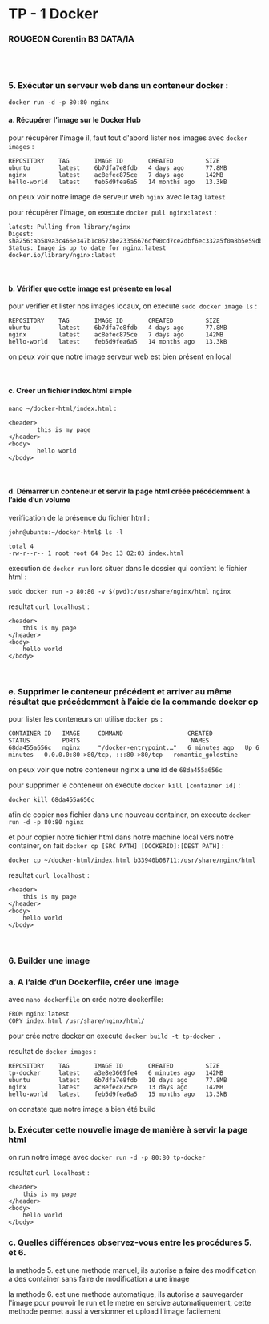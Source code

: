 # TP - 1 Docker
### ROUGEON Corentin B3 DATA/IA
<br>
<br>

### 5. Exécuter un serveur web dans un conteneur docker :

`docker run -d -p 80:80 nginx`

#### a. Récupérer l’image sur le Docker Hub

pour récupérer l'image il, faut tout d'abord lister nos images avec 
`docker images` :

    REPOSITORY    TAG       IMAGE ID       CREATED         SIZE
    ubuntu        latest    6b7dfa7e8fdb   4 days ago      77.8MB
    nginx         latest    ac8efec875ce   7 days ago      142MB
    hello-world   latest    feb5d9fea6a5   14 months ago   13.3kB

on peux voir notre image de serveur web `nginx` avec le tag `latest`

pour récupérer l'image, on execute
`docker pull nginx:latest` :

    latest: Pulling from library/nginx
    Digest: sha256:ab589a3c466e347b1c0573be23356676df90cd7ce2dbf6ec332a5f0a8b5e59db
    Status: Image is up to date for nginx:latest
    docker.io/library/nginx:latest


<br>

#### b. Vérifier que cette image est présente en local

pour verifier et lister nos images locaux, on execute 
`sudo docker image ls` :

    REPOSITORY    TAG       IMAGE ID       CREATED         SIZE
    ubuntu        latest    6b7dfa7e8fdb   4 days ago      77.8MB
    nginx         latest    ac8efec875ce   7 days ago      142MB
    hello-world   latest    feb5d9fea6a5   14 months ago   13.3kB

on peux voir que notre image serveur web est bien présent en local

<br>

#### c. Créer un fichier index.html simple

`nano ~/docker-html/index.html` :

    <header>
            this is my page
    </header>
    <body>
            hello world
    </body>

<br>

#### d. Démarrer un conteneur et servir la page html créée précédemment à l’aide d’un volume

verification de la présence du fichier html :

`john@ubuntu:~/docker-html$ ls -l`

    total 4
    -rw-r--r-- 1 root root 64 Dec 13 02:03 index.html

execution de `docker run` lors situer dans le dossier qui contient le fichier
html :

`sudo docker run -p 80:80 -v $(pwd):/usr/share/nginx/html nginx`

resultat `curl localhost` :

    <header>
        this is my page
    </header>
    <body>
	    hello world
    </body>




<br>

### e. Supprimer le conteneur précédent et arriver au même résultat que précédemment à l’aide de la commande docker cp

pour lister les conteneurs on utilise `docker ps` :

    CONTAINER ID   IMAGE     COMMAND                  CREATED         STATUS         PORTS                               NAMES
    68da455a656c   nginx     "/docker-entrypoint.…"   6 minutes ago   Up 6 minutes   0.0.0.0:80->80/tcp, :::80->80/tcp   romantic_goldstine

on peux voir que notre conteneur nginx a une id de `68da455a656c`

pour supprimer le conteneur on execute `docker kill [container id]` :

`docker kill 68da455a656c`

afin de copier nos fichier dans une nouveau container, on execute `docker run -d -p 80:80 nginx`

et pour copier notre fichier html dans notre machine local
vers notre container, on fait `docker cp [SRC PATH] [DOCKERID]:[DEST PATH]` :

`docker cp ~/docker-html/index.html b33940b08711:/usr/share/nginx/html`

resultat `curl localhost` :

    <header>
        this is my page
    </header>
    <body>
	    hello world
    </body>

<br>

### 6. Builder une image


### a. A l’aide d’un Dockerfile, créer une image
avec `nano dockerfile` on crée notre dockerfile:

    FROM nginx:latest
    COPY index.html /usr/share/nginx/html/

pour crée notre docker on execute `docker build -t tp-docker .`

resultat de `docker images` :


    REPOSITORY    TAG       IMAGE ID       CREATED         SIZE
    tp-docker     latest    a3e8e3669fe4   6 minutes ago   142MB
    ubuntu        latest    6b7dfa7e8fdb   10 days ago     77.8MB
    nginx         latest    ac8efec875ce   13 days ago     142MB
    hello-world   latest    feb5d9fea6a5   15 months ago   13.3kB

on constate que notre image a bien été build
<br>

### b. Exécuter cette nouvelle image de manière à servir la page html

on run notre image avec `docker run -d -p 80:80 tp-docker` 

resultat `curl localhost` :

    <header>
        this is my page
    </header>
    <body>
        hello world
    </body>

### c. Quelles différences observez-vous entre les procédures 5. et 6.

la methode 5. est une methode manuel, ils autorise a faire des
modification a des container sans faire de modification a une image

la methode 6. est une methode automatique, ils autorise a sauvegarder
l'image pour pouvoir le run et le metre en sercive automatiquement,
cette methode permet aussi à versionner et upload l'image facilement